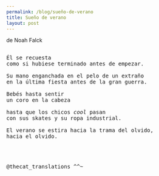 ```yaml
---
permalink: /blog/sueño-de-verano
title: Sueño de verano
layout: post
---
```


de Noah Falck

<pre class="highlight">

Él se recuesta 
como si hubiese terminado antes de empezar.

Su mano enganchada en el pelo de un extraño 
en la última fiesta antes de la gran guerra.

Bebés hasta sentir
un coro en la cabeza

hasta que los chicos <i>cool</i> pasan 
con sus skates y su ropa industrial.

El verano se estira hacia la trama del olvido,
hacia el olvido.




@thecat_translations ^^~

</pre>